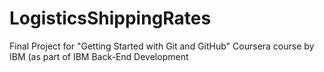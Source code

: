 # LogisticsShippingRates
Final Project for "Getting Started with Git and GitHub" Coursera course by IBM (as part of IBM Back-End Development
